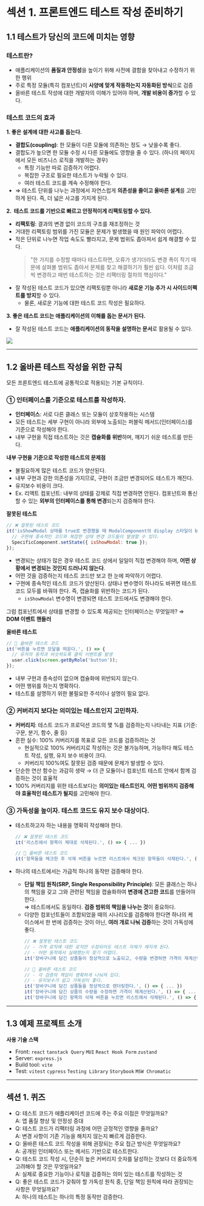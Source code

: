 # 섹션 1. 프론트엔드 테스트 작성 준비하기

## 1.1 테스트가 당신의 코드에 미치는 영향

### **테스트란?**

- 애플리케이션의 **품질과 안정성**을 높이기 위해 사전에 결함을 찾아내고 수정하기 위한 행위
- 주로 특정 모듈(특히 컴포넌트)이 **사양에 맞게 작동하는지 자동화된 방식**으로 검증
- 올바른 테스트 작성에 대한 개발자의 이해가 있어야 하며, **개발 비용이 증가**할 수 있다.

### **테스트 코드의 효과**

**1. 좋은 설계에 대한 사고를 돕는다.**

- **결합도(coupling)**: 한 모듈이 다른 모듈에 의존하는 정도 → 낮을수록 좋다.
- 결합도가 높으면 한 모듈 수정 시 다른 모듈에도 영향을 줄 수 있다. (하나의 페이지에서 모든 비즈니스 로직을 개발하는 경우)
  - 특정 기능만 따로 검증하기 어렵다.
  - 복잡한 구조로 필요한 테스트가 누락될 수 있다.
  - 여러 테스트 코드를 계속 수정해야 한다.
- ⇒ 테스트 단위를 나누는 과정에서 자연스럽게 **의존성을 줄이고 올바른 설계**를 고민하게 된다. 즉, 더 넓은 사고를 가지게 된다.

**2.  테스트 코드를 기반으로 빠르고 안정적이게 리팩토링할 수 있다.**

- **리팩토링**: 결과의 변경 없이 코드의 구조를 재조정하는 것
- 거대한 리팩토링 범위를 가진 모듈은 문제가 발생했을 때 원인 파악이 어렵다.
- 작은 단위로 나누면 작업 속도도 빨라지고, 문제 범위도 좁아져서 쉽게 해결할 수 있다.
  > "한 가지를 수정할 때마다 테스트하면, 오류가 생기더라도 변경 폭이 작기 때문에 살펴볼 범위도 좁아서 문제를 찾고 해결하기가 훨씬 쉽다. 이처럼 조금씩 변경하고 매번 테스트하는 것은 리팩터링 절차의 핵심이다."
- 잘 작성된 테스트 코드가 있으면 리팩토링뿐 아니라 **새로운 기능 추가 시 사이드이펙트를 방지**할 수 있다.
  - 물론, 새로운 기능에 대한 테스트 코드 작성은 필요하다.

**3. 좋은 테스트 코드는 애플리케이션의 이해를 돕는 문서가 된다.**

- 잘 작성된 테스트 코드는 **애플리케이션의 동작을 설명하는 문서**로 활용될 수 있다.

![](https://blog.kakaocdn.net/dna/cYxuKi/btsQWSQCS60/AAAAAAAAAAAAAAAAAAAAAErqjMMVE3_mHvyHDfC76cNwjhxpMLLEKD7qhvtB8Cvy/img.png?credential=yqXZFxpELC7KVnFOS48ylbz2pIh7yKj8&expires=1759244399&allow_ip=&allow_referer=&signature=r%2B2WbUGX9oVL%2FFpv0bRXgXQym%2FY%3D)

---

## 1.2 올바른 테스트 작성을 위한 규칙

모든 프론트엔드 테스트에 공통적으로 적용되는 기본 규칙이다.

### ① 인터페이스를 기준으로 테스트를 작성하자.

- **인터페이스**: 서로 다른 클래스 또는 모듈이 상호작용하는 시스템
- 모든 테스트는 세부 구현이 아니라 외부에 노출되는 퍼블릭 메서드(인터페이스)를 기준으로 작성해야 한다.
- 내부 구현을 직접 테스트하는 것은 **캡슐화를 위반**하며, 깨지기 쉬운 테스트를 만든다.

**내부 구현을 기준으로 작성한 테스트의 문제점**

- 불필요하게 많은 테스트 코드가 양산된다.
- 내부 구현과 강한 의존성을 가지므로, 구현이 조금만 변경되어도 테스트가 깨진다.
- 유지보수 비용이 크다.
- Ex. 리액트 컴포넌트: 내부의 상태를 강제로 직접 변경하면 안된다. 컴포넌트와 통신할 수 있는 **외부의 인터페이스를 통해 변경**되는지 검증해야 한다.

**잘못된 테스트**

```jsx
// ❌ 잘못된 테스트 코드
it('isShowModal 상태를 true로 변경했을 때 ModalComponent의 display 스타일이 block이며, "안녕하세요!" 텍스트가 노출된다.', () => {
  // 구현에 종속적인 코드와 복잡한 상태 변경 코드들이 발생할 수 있다.
  SpecificComponent.setState({ isShowModal: true });
});
```

- 변경되는 상태가 많은 경우 테스트 코드 상에서 일일이 직접 변경해야 하며, **어떤 상황에서 변경되는 것인지 드러나지 않는다**.
- 어떤 것을 검증하는지 테스트 코드만 보고 한 눈에 파악하기 어렵다.
- 구현에 종속적인 테스트 코드가 양산된다. 상태나 변수명이 하나라도 바뀌면 테스트 코드 모두를 바꿔야 한다. 즉, 캡슐화를 위반하는 코드가 된다.
  - `isShowModal` 변수명이 변경되면 테스트 코드에서도 변경해야 한다.

그럼 컴포넌트에서 상태를 변경할 수 있도록 제공되는 인터페이스는 무엇일까? ⇒ **DOM 이벤트 핸들러**

**올바른 테스트**

```jsx
// 🔵 올바른 테스트 코드
it('버튼을 누르면 모달을 띄운다.', () => {
  // 유저의 동작과 비슷하도록 클릭 이벤트를 발생
  user.click(screen.getByRole('button'));
});
```

- 내부 구현과 종속성이 없으며 캡슐화에 위반되지 않는다.
- 어떤 행위를 하는지 명확하다.
- 테스트를 설명하기 위한 불필요한 주석이나 설명이 필요 없다.

### ② 커버리지 보다는 의미있는 테스트인지 고민하자.

- **커버리지**: 테스트 코드가 프로덕션 코드의 몇 %를 검증하는지 나타내는 지표 (기준: 구문, 분기, 함수, 줄 등)
- 흔한 실수: 100% 커버리지를 목표로 모든 코드를 검증하려는 것
  - 현실적으로 100% 커버리지로 작성하는 것은 불가능하며, 가능하다 해도 테스트 작성, 실행, 유지 보수 비용이 크다.
  - 커버리지 100%여도 잘못된 검증 때문에 문제가 발생할 수 있다.
- 단순한 연산 함수는 과감히 생략 → 더 큰 모듈이나 컴포넌트 테스트 안에서 함께 검증하는 것이 효율적
- 100% 커버리지를 위한 테스트보다는 **의미있는 테스트인지**, **어떤 범위까지 검증해야 효율적인 테스트가 될지**를 고민해야 한다.

### ③ 가독성을 높이자. 테스트 코드도 유지 보수 대상이다.

- 테스트하고자 하는 내용을 명확히 작성해야 한다.

  ```jsx
  // ❌ 잘못된 테스트 코드
  it('리스트에서 항목이 제대로 삭제된다.', () => { ... })

  // 🔵 올바른 테스트 코드
  it('항목들을 체크한 후 삭제 버튼을 누르면 리스트에서 체크된 항목들이 삭제된다.', () => { ... })
  ```

- 하나의 테스트에서는 가급적 하나의 동작만 검증해야 한다.
  - **단일 책임 원칙(SRP, Single Responsibility Principle)**: 모든 클래스는 하나의 책임을 갖고 그와 관련된 책임을 캡슐화하여 **변경에 견고한 코드**를 만들어야 한다.  
    ⇒ 테스트에서도 동일하다. **검증 범위의 책임을 나누는 것**이 중요하다.
  - 다양한 컴포넌트들이 조합되었을 때의 시나리오를 검증해야 한다면 하나의 케이스에서 한 번에 검증하는 것이 아닌, **여러 개로 나눠 검증**하는 것이 가독성에 좋다.
    ```jsx
    // ❌ 잘못된 테스트 코드
    // - 가격 로직에 대한 로직만 수정되어도 테스트 자체가 깨지게 된다.
    // - 어떤 동작에서 실패했는지 찾기 어렵다.
    it('장바구니에 담긴 상품들이 정상적으로 노출되고, 수량을 변경하면 가격이 재계산된다. 그리고 삭제 버튼을 누르면 상품이 삭제된다.', () => { ... })
    ```
    ```jsx
    // 🔵 올바른 테스트 코드
    // - 각 검증의 책임이 명확하게 나눠져 있다.
    // - 유지보수가 쉽고 가독성이 좋다.
    it('장바구니에 담긴 상품들을 정상적으로 렌더링한다.', () => { ... })
    it('장바구니에 담긴 상품의 수량을 수정하면 가격이 재계산된다.', () => { ... })
    it('장바구니에 담긴 항목의 삭제 버튼을 누르면 리스트에서 삭제된다.', () => { ... })
    ```

---

## 1.3 예제 프로젝트 소개

**사용 기술 스택**

- Front: `react` `tanstack Query` `MUI` `React Hook Form` `zustand`
- Server: `express.js`
- Build tool: `vite`
- Test: `vitest` `cypress` `Testing Library` `Storybook` `MSW Chromatic`

---

## 섹션 1. 퀴즈

- Q: 테스트 코드가 애플리케이션 코드에 주는 주요 이점은 무엇일까요?  
  A: 앱 품질 향상 및 안정성 증대
- Q: 테스트 코드가 리팩터링 과정에 어떤 긍정적인 영향을 줄까요?  
  A: 변경 사항이 기존 기능을 해치지 않는지 빠르게 검증한다.
- Q: 올바른 테스트 코드 작성을 위해 권장되는 주요 접근 방식은 무엇일까요?  
  A: 공개된 인터페이스 또는 메서드 기반으로 테스트한다.
- Q: 테스트 코드 작성 시, 단순히 높은 커버리지 숫자를 달성하는 것보다 더 중요하게 고려해야 할 것은 무엇일까요?  
  A: 실제로 중요한 기능이나 로직을 검증하는 의미 있는 테스트를 작성하는 것
- Q: 좋은 테스트 코드가 갖춰야 할 가독성 원칙 중, 단일 책임 원칙에 따라 권장되는 사항은 무엇일까요?  
  A: 하나의 테스트는 하나의 특정 동작만 검증한다.
